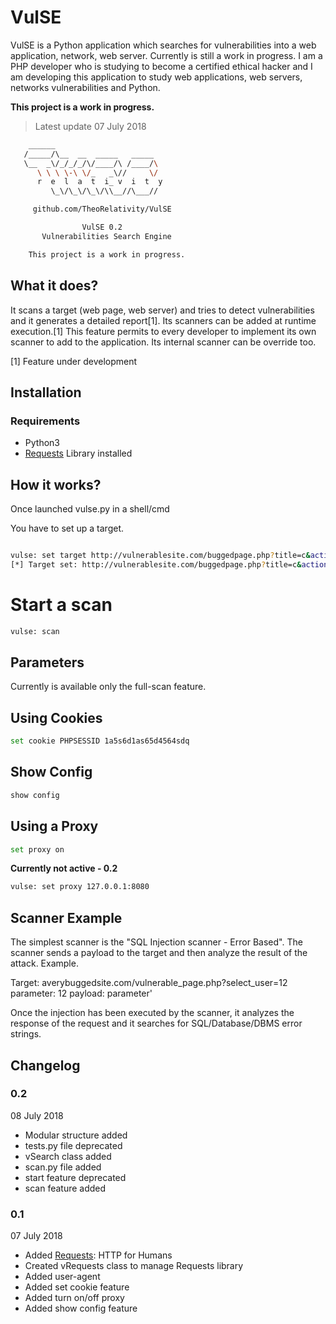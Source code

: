 # VulSE

VulSE is a Python application which searches for vulnerabilities into a web application, network, web server. Currently is still a work in progress. I am a PHP developer who is studying to become a certified ethical hacker and I am developing this application to study web applications, web servers, networks vulnerabilities and Python.  

**This project is a work in progress.**

> Latest update 07 July 2018

```bash
    ______
   /_____/\__  __  _____   _____
   \__  _\/_/_/_/\/____/\ /____/\
      \ \ \ \-\ \/_   _\//     \/
      r  e  l  a  t  i_ v  i  t  y
         \_\/\_\/\_\/\\__//\___//

     github.com/TheoRelativity/VulSE

                VulSE 0.2
       Vulnerabilities Search Engine

    This project is a work in progress.

```

## What it does?

It scans a target (web page, web server) and tries to detect vulnerabilities and it generates a detailed report[1]. Its scanners can be added at runtime execution.[1] This feature permits to every developer to implement its own scanner to add to the application. Its internal scanner can be override too.

[1] Feature under development

## Installation

### Requirements
- Python3
- [Requests](https://github.com/requests/requests/) Library installed

## How it works?

Once launched vulse.py in a shell/cmd

You have to set up a target.

```bash

vulse: set target http://vulnerablesite.com/buggedpage.php?title=c&action=search
[*] Target set: http://vulnerablesite.com/buggedpage.php?title=c&action=search

```
# Start a scan

```bash
vulse: scan
```
## Parameters

Currently is available only the full-scan feature. 

## Using Cookies

```bash
set cookie PHPSESSID 1a5s6d1as65d4564sdq
```
## Show Config

```bash
show config
```

## Using a Proxy

```bash
set proxy on
```

**Currently not active - 0.2**
```bash
vulse: set proxy 127.0.0.1:8080
```

## Scanner Example

The simplest scanner is the "SQL Injection scanner - Error Based". The scanner sends a payload to the target and then analyze the result of the attack.
Example. 

Target: averybuggedsite.com/vulnerable_page.php?select_user=12
parameter: 12
payload: parameter'

Once the injection has been executed by the scanner, it analyzes the response of the request and it searches for SQL/Database/DBMS error strings.

## Changelog
### 0.2
08 July 2018

- Modular structure added 
- tests.py file deprecated
- vSearch class added
- scan.py file added
- start feature deprecated
- scan feature added

### 0.1
07 July 2018

- Added [Requests](https://github.com/requests/requests/): HTTP for Humans
- Created vRequests class to manage Requests library
- Added user-agent
- Added set cookie feature
- Added turn on/off proxy
- Added show config feature
